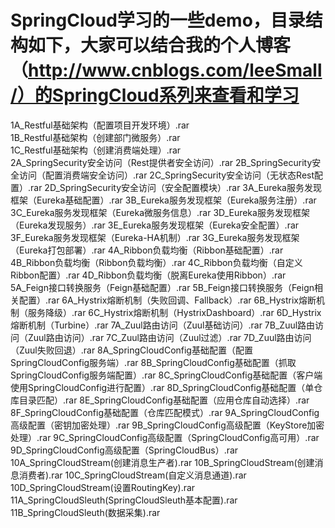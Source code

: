 # SpringCloud学习的一些demo，目录结构如下，大家可以结合我的个人博客（http://www.cnblogs.com/leeSmall/）的SpringCloud系列来查看和学习
1A_Restful基础架构（配置项目开发环境）.rar  
1B_Restful基础架构（创建部门微服务）.rar  
1C_Restful基础架构（创建消费端处理）.rar  
2A_SpringSecurity安全访问（Rest提供者安全访问）.rar
2B_SpringSecurity安全访问（配置消费端安全访问）.rar
2C_SpringSecurity安全访问（无状态Rest配置）.rar
2D_SpringSecurity安全访问（安全配置模块）.rar
3A_Eureka服务发现框架（Eureka基础配置）.rar
3B_Eureka服务发现框架（Eureka服务注册）.rar
3C_Eureka服务发现框架（Eureka微服务信息）.rar
3D_Eureka服务发现框架（Eureka发现服务）.rar
3E_Eureka服务发现框架（Eureka安全配置）.rar
3F_Eureka服务发现框架（Eureka-HA机制）.rar
3G_Eureka服务发现框架（Eureka打包部署）.rar
4A_Ribbon负载均衡（Ribbon基础配置）.rar
4B_Ribbon负载均衡（Ribbon负载均衡）.rar
4C_Ribbon负载均衡（自定义Ribbon配置）.rar
4D_Ribbon负载均衡（脱离Eureka使用Ribbon）.rar
5A_Feign接口转换服务（Feign基础配置）.rar
5B_Feign接口转换服务（Feign相关配置）.rar
6A_Hystrix熔断机制（失败回调、Fallback）.rar
6B_Hystrix熔断机制（服务降级）.rar
6C_Hystrix熔断机制（HystrixDashboard）.rar
6D_Hystrix熔断机制（Turbine）.rar
7A_Zuul路由访问（Zuul基础访问）.rar
7B_Zuul路由访问（Zuul路由访问）.rar
7C_Zuul路由访问（Zuul过滤）.rar
7D_Zuul路由访问（Zuul失败回退）.rar
8A_SpringCloudConfig基础配置（配置SpringCloudConfig服务端）.rar
8B_SpringCloudConfig基础配置（抓取SpringCloudConfig服务端配置）.rar
8C_SpringCloudConfig基础配置（客户端使用SpringCloudConfig进行配置）.rar
8D_SpringCloudConfig基础配置（单仓库目录匹配）.rar
8E_SpringCloudConfig基础配置（应用仓库自动选择）.rar
8F_SpringCloudConfig基础配置（仓库匹配模式）.rar
9A_SpringCloudConfig高级配置（密钥加密处理）.rar
9B_SpringCloudConfig高级配置（KeyStore加密处理）.rar
9C_SpringCloudConfig高级配置（SpringCloudConfig高可用）.rar
9D_SpringCloudConfig高级配置（SpringCloudBus）.rar
10A_SpringCloudStream(创建消息生产者).rar
10B_SpringCloudStream(创建消息消费者).rar
10C_SpringCloudStream(自定义消息通道).rar
10D_SpringCloudStream(设置RoutingKey).rar
11A_SpringCloudSleuth(SpringCloudSleuth基本配置).rar
11B_SpringCloudSleuth(数据采集).rar